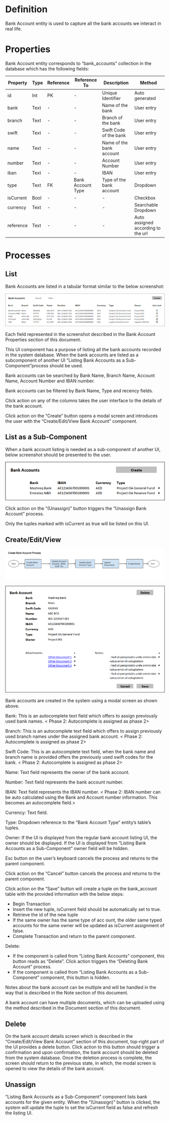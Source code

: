 # Definition

Bank Account entity is used to capture all the bank accounts we interact in real life.

# Properties

Bank Account entity corresponds to “bank_accounts” collection in the database which has the following fields:

| Property  | Type   | Reference | Reference To | Description | Method
| ------    | ------ | ------    | ------       | ------      | ------
id|Int|PK|-|Unique Identifier|Auto generated
bank|Text|-|-|Name of the bank|User entry
branch|Text|-|-|Branch of the bank|User entry
swift|Text|-|-|Swift Code of the bank|User entry
name|Text|-|-|Name of the bank account|User entry
number|Text|-|-|Account Number|User entry
iban|Text|-|-|IBAN|User entry
type|Text|FK|Bank Account Type|Type of the bank account|Dropdown
isCurrent|Bool|-|-|-|Checkbox
currency|Text|-|-|-|Searchable Dropdown
reference|Text|-|-|-|Auto assigned according to the url

# Processes

## List

Bank Accounts are listed in a tabular format similar to the below screenshot:

![image](uploads/33305634dce9a74df071952fcd0f4b52/image.png)

Each field represented in the screenshot described in the Bank Account Properties section of this document. 

This UI component has a purpose of listing all the bank accounts recorded in the system database. When the bank accounts are listed as a subcomponent of another UI “Listing Bank Accounts as a Sub-Component”process should be used.

Bank accounts can be searched by Bank Name, Branch Name, Account Name, Account Number and IBAN number.

Bank accounts can be filtered by Bank Name, Type and recency fields.

Click action on any of the columns takes the user interface to the details of the bank account.

Click action on the “Create” button opens a modal screen and introduces the user with the “Create/Edit/View Bank Account” component.

## List as a Sub-Component

When a bank account listing is needed as a sub-component of another UI, below screenshot should be presented to the user.

![image](uploads/ac173a5ba9803cfb757cdbe3d54f6652/image.png)

Click action on the “(Unassign)” button triggers the “Unassign Bank Account” process.

Only the tuples marked with isCurrent as true will be listed on this UI.

## Create/Edit/View

![image](uploads/8d70d3d40b0e7e5182134c6d5bffcdeb/image.png)

![image](uploads/c196344f4a6d523a9f590e9b7be6d7b6/image.png)

Bank accounts are created in the system using a modal screen as shown above.

Bank: This is an autocomplete text field which offers to assign previously used bank names. <<TODO> Phase 2: Autocomplete is assigned as phase 2>

Branch: This is an autocomplete text field which offers to assign previously used branch names under the assigned bank account. <<TODO> Phase 2: Autocomplete is assigned as phase 2>

Swift Code: This is an autocomplete text field, when the bank name and branch name is provided offers the previously used swift codes for the bank. <<TODO> Phase 2: Autocomplete is assigned as phase 2>

Name: Text field represents the owner of the bank account.

Number: Text field represents the bank account number.

IBAN: Text field represents the IBAN number. <<TODO> Phase 2: IBAN number can be auto calculated using the Bank and Account number information. This becomes an autocomplete field.>

Currency: Text field.

Type: Dropdown reference to the “Bank Account Type” entity’s table’s tuples.

Owner: If the UI is displayed from the regular bank account listing UI, the owner should be displayed. If the UI is displayed from “Listing Bank Accounts as a Sub-Component” owner field will be hidden.

Esc button on the user’s keyboard cancels the process and returns to the parent component.

Click action on the “Cancel” button cancels the process and returns to the parent component.

Click action on the “Save” button will create a tuple on the bank_account table with the provided information with the below steps:

* Begin Transaction
* Insert the new tuple, isCurrent field should be automatically set to true.
* Retrieve the id of the new tuple
* If the same owner has the same type of acc ount, the older same typed accounts for the same owner will be updated as isCurrent assignment of false.
* Complete Transaction and return to the parent component.

Delete:
* If the component is called from “Listing Bank Accounts” component, this button reads as “Delete”. Click action triggers the “Deleting Bank Account” process.
* If the component is called from “Listing Bank Accounts as a Sub-Component” component, this button is hidden.

Notes about the bank account can be multiple and will be handled in the way that is described in the Note section of this document.

A bank account can have multiple documents, which can be uploaded using the method described in the Document section of this document.

## Delete

On the bank account details screen which is described in the “Create/Edit/View Bank Account” section of this document, top-right part of the UI provides a delete button. Click action to this button should trigger a confirmation and upon confirmation, the bank account should be deleted from the system database. Once the deletion process is complete, the screen should return to the previous state, in which, the modal screen is opened to view the details of the bank account.


## Unassign

“Listing Bank Accounts as a Sub-Component” component lists bank accounts for the given entity. When the “(Unassign)” button is clicked, the system will update the tuple to set the isCurrent field as false and refresh the listing UI.

